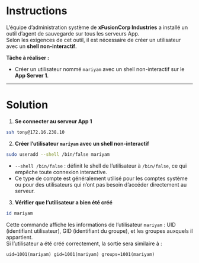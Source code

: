 # Instructions

L’équipe d’administration système de **xFusionCorp Industries** a installé un outil d’agent de sauvegarde sur tous les serveurs App.  
Selon les exigences de cet outil, il est nécessaire de créer un utilisateur avec un **shell non-interactif**.  

**Tâche à réaliser :**  

- Créer un utilisateur nommé `mariyam` avec un shell non-interactif sur le **App Server 1**.  

---

# Solution

1. **Se connecter au serveur App 1**  

```bash
ssh tony@172.16.238.10
```

2. **Créer l’utilisateur `mariyam` avec un shell non-interactif**  

```bash
sudo useradd --shell /bin/false mariyam
```

- `--shell /bin/false` : définit le shell de l’utilisateur à `/bin/false`, ce qui empêche toute connexion interactive.  
- Ce type de compte est généralement utilisé pour les comptes système ou pour des utilisateurs qui n’ont pas besoin d’accéder directement au serveur.  

3. **Vérifier que l’utilisateur a bien été créé**  

```bash
id mariyam
```

Cette commande affiche les informations de l’utilisateur `mariyam` : UID (identifiant utilisateur), GID (identifiant du groupe), et les groupes auxquels il appartient.  
Si l’utilisateur a été créé correctement, la sortie sera similaire à :  

```
uid=1001(mariyam) gid=1001(mariyam) groups=1001(mariyam)
```